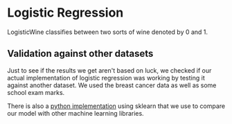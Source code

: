 # Logistic Regression

LogisticWine classifies between two sorts of wine denoted by 0 and 1.


## Validation against other datasets

Just to see if the results we get aren't based on luck, we checked if our actual implementation of logistic regression was working by testing it against another dataset.
We used the breast cancer data as well as some school exam marks.

There is also a [python implementation](/python_implementation) using sklearn that we use to compare our model with other machine learning libraries.
